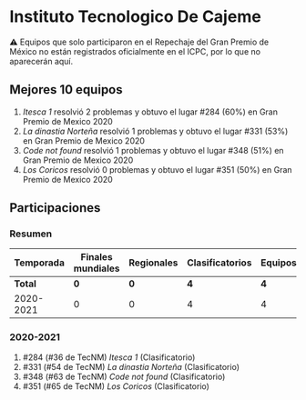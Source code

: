 # Instituto Tecnologico De Cajeme

:warning: Equipos que solo participaron en el Repechaje del Gran Premio de México no están registrados oficialmente en el ICPC, por lo que no aparecerán aquí.

## Mejores 10 equipos

1. _Itesca 1_ resolvió 2 problemas y obtuvo el lugar #284 (60%) en Gran Premio de Mexico 2020
1. _La dinastia Norteña_ resolvió 1 problemas y obtuvo el lugar #331 (53%) en Gran Premio de Mexico 2020
1. _Code not found_ resolvió 1 problemas y obtuvo el lugar #348 (51%) en Gran Premio de Mexico 2020
1. _Los Coricos_ resolvió 0 problemas y obtuvo el lugar #351 (50%) en Gran Premio de Mexico 2020

## Participaciones

### Resumen

| Temporada | Finales mundiales | Regionales | Clasificatorios | Equipos |
| --- | --- | --- | --- | --- |
| **Total** | **0** | **0** | **4** | **4** |
| 2020-2021 | 0 | 0 | 4 | 4 |

### 2020-2021

1. #284 (#36 de TecNM) _Itesca 1_ (Clasificatorio)
1. #331 (#54 de TecNM) _La dinastia Norteña_ (Clasificatorio)
1. #348 (#63 de TecNM) _Code not found_ (Clasificatorio)
1. #351 (#65 de TecNM) _Los Coricos_ (Clasificatorio)



